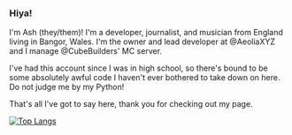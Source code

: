 ### Hiya!  
  
I'm Ash (they/them)! I'm a developer, journalist, and musician from England living in Bangor, Wales. I'm the owner and lead developer at @AeoliaXYZ and I manage @CubeBuilders' MC server.  
    
I've had this account since I was in high school, so there's bound to be some absolutely awful code I haven't ever bothered to take down on here. Do not judge me by my Python!    
    
That's all I've got to say here, thank you for checking out my page.

[![Top Langs](https://github-readme-stats.vercel.app/api/top-langs/?username=Asheiou&layout=pie)](https://github.com/anuraghazra/github-readme-stats)
